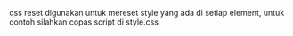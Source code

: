 css reset digunakan untuk mereset style yang ada di setiap element, untuk contoh silahkan
copas script di style.css